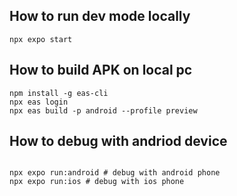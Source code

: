 
## How to run dev mode locally

```
npx expo start
```

## How to build APK on local pc 

```
npm install -g eas-cli
npx eas login
npx eas build -p android --profile preview
```

## How to debug with andriod device

```

npx expo run:android # debug with android phone
npx expo run:ios # debug with ios phone
```